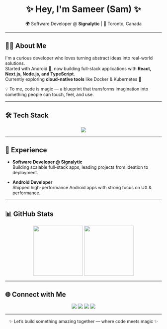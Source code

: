 <h1 align="center">✨ Hey, I'm Sameer (Sam) ✨</h1>
<p align="center">
  🌍 Software Developer @ <b>Signalytic</b> | 📍 Toronto, Canada  
</p>

---

## 🧑‍💻 About Me  
I'm a curious developer who loves turning abstract ideas into real-world solutions.  
Started with Android 📱, now building full-stack applications with **React, Next.js, Node.js, and TypeScript**.  
Currently exploring **cloud-native tools** like Docker & Kubernetes 🚀  

💡 To me, code is magic — a blueprint that transforms imagination into something people can touch, feel, and use.  

---

## 🛠️ Tech Stack  

<p align="center">
  <img src="https://skillicons.dev/icons?i=ts,js,react,nextjs,nodejs,java,kotlin,docker,kubernetes,git" />
</p>

---

## 💼 Experience  

- **Software Developer @ Signalytic**  
   Building scalable full-stack apps, leading projects from ideation to deployment.  
   
- **Android Developer**  
   Shipped high-performance Android apps with strong focus on UX & performance.  

---

## 📊 GitHub Stats  

<p align="center">
  <img src="https://github-readme-stats.vercel.app/api?username=samrumi&show_icons=true&theme=tokyonight" height="160" />
  <img src="https://github-readme-streak-stats.herokuapp.com/?user=samrumi&theme=tokyonight" height="160" />
</p>

---

## 🌐 Connect with Me  

<p align="center">
  <a href="https://github.com/samrumi"><img src="https://img.shields.io/badge/GitHub-%2312100E?style=for-the-badge&logo=github&logoColor=white"/></a>
  <a href="https://www.linkedin.com/in/sameer-thapa-11030b134/"><img src="https://img.shields.io/badge/LinkedIn-%230A66C2?style=for-the-badge&logo=linkedin&logoColor=white"/></a>
  <a href="mailto:sameerth.dev@gmail.com"><img src="https://img.shields.io/badge/Email-D14836?style=for-the-badge&logo=gmail&logoColor=white"/></a>
  <a href="https://twitter.com/samrumi"><img src="https://img.shields.io/badge/Twitter-1DA1F2?style=for-the-badge&logo=twitter&logoColor=white"/></a>
</p>

---

<p align="center">  
  ✨ Let’s build something amazing together — where code meets magic ✨  
</p>
